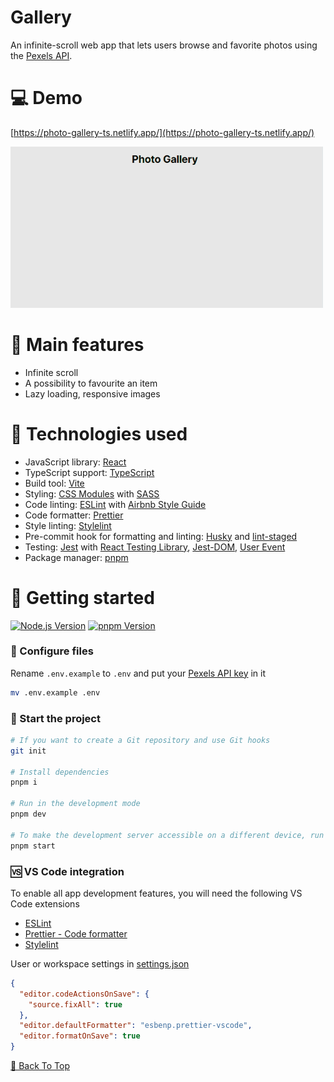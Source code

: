 # Gallery

An infinite-scroll web app that lets users browse and favorite photos using the [Pexels API](https://www.pexels.com/api/).

# 💻 Demo

[https://photo-gallery-ts.netlify.app/](https://photo-gallery-ts.netlify.app/)

<!-- ![Website demo](public/images/example.gif) -->

<img src="public/images/example.gif" alt="Website demo" width="500" height="auto"></br>

# 🎨 Main features

- Infinite scroll
- A possibility to favourite an item
- Lazy loading, responsive images

# 🔧 Technologies used

- JavaScript library: [React](https://reactjs.org/)
- TypeScript support: [TypeScript](https://www.typescriptlang.org/)
- Build tool: [Vite](https://vitejs.dev/)
- Styling: [CSS Modules](https://github.com/css-modules/css-modules/) with [SASS](https://sass-lang.com/)
- Code linting: [ESLint](https://eslint.org/) with [Airbnb Style Guide](https://airbnb.io/javascript/react/)
- Code formatter: [Prettier](https://prettier.io/)
- Style linting: [Stylelint](https://stylelint.io/)
- Pre-commit hook for formatting and linting: [Husky](https://typicode.github.io/husky/) and [lint-staged](https://github.com/okonet/lint-staged/)
- Testing: [Jest](https://jestjs.io/) with [React Testing Library](https://testing-library.com/docs/react-testing-library/intro/), [Jest-DOM](https://testing-library.com/docs/ecosystem-jest-dom/), [User Event](https://testing-library.com/docs/user-event/intro/)
- Package manager: [pnpm](https://pnpm.io/)

# 🚀 Getting started

[![Node.js Version](https://img.shields.io/badge/node-v20.11.1-339933?logo=nodedotjs)](https://nodejs.org/)
[![pnpm Version](https://img.shields.io/badge/pnpm-v8.15.4-F69220?logo=pnpm)](https://www.npmjs.com/package/pnpm/v/8.15.4)

### 🔨 Configure files

Rename `.env.example` to `.env` and put your [Pexels API key](https://www.pexels.com/api/new/) in it

```bash
mv .env.example .env
```

### 🎈 Start the project

```bash
# If you want to create a Git repository and use Git hooks
git init

# Install dependencies
pnpm i

# Run in the development mode
pnpm dev

# To make the development server accessible on a different device, run
pnpm start

```

### 🆚 VS Code integration

To enable all app development features, you will need the following VS Code extensions

- [ESLint](https://marketplace.visualstudio.com/items?itemName=dbaeumer.vscode-eslint)
- [Prettier - Code formatter](https://marketplace.visualstudio.com/items?itemName=esbenp.prettier-vscode)
- [Stylelint](https://marketplace.visualstudio.com/items?itemName=stylelint.vscode-stylelint)

User or workspace settings in [settings.json](https://code.visualstudio.com/docs/getstarted/settings)

```json
{
  "editor.codeActionsOnSave": {
    "source.fixAll": true
  },
  "editor.defaultFormatter": "esbenp.prettier-vscode",
  "editor.formatOnSave": true
}
```

[🔼 Back To Top](#top)
